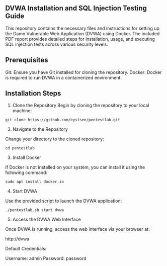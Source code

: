 ## DVWA Installation and SQL Injection Testing Guide ##

This repository contains the necessary files and instructions for setting up the Damn Vulnerable Web Application (DVWA) using Docker. The included PDF report provides detailed steps for installation, usage, and executing SQL injection tests across various security levels.

## Prerequisites

Git: Ensure you have Git installed for cloning the repository.
Docker: Docker is required to run DVWA in a containerized environment.

## Installation Steps

1. Clone the Repository
Begin by cloning the repository to your local machine:

```git clone https://github.com/eystsen/pentestlab.git```

3. Navigate to the Repository

Change your directory to the cloned repository:

```cd pentestlab```

3. Install Docker

If Docker is not installed on your system, you can install it using the following command:

```sudo apt install docker.io```

4. Start DVWA

Use the provided script to launch the DVWA application:

```./pentestlab.sh start dvwa```

5. Access the DVWA Web Interface

Once DVWA is running, access the web interface via your browser at:

http://dvwa

Default Credentials:

Username: admin
Password: password
